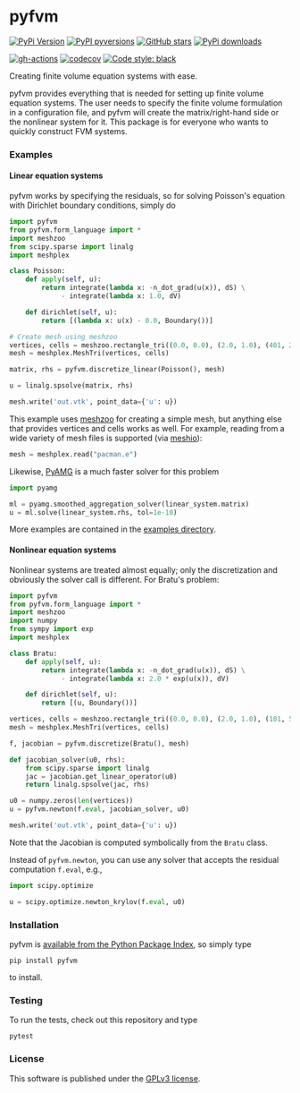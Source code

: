 # pyfvm

[![PyPi Version](https://img.shields.io/pypi/v/pyfvm.svg?style=flat-square)](https://pypi.org/project/pyfvm)
[![PyPI pyversions](https://img.shields.io/pypi/pyversions/pyfvm.svg?style=flat-square)](https://pypi.org/pypi/pyfvm/)
[![GitHub stars](https://img.shields.io/github/stars/nschloe/pyfvm.svg?style=flat-square&logo=github&label=Stars&logoColor=white)](https://github.com/nschloe/pyfvm)
[![PyPi downloads](https://img.shields.io/pypi/dm/pyfvm.svg?style=flat-square)](https://pypistats.org/packages/pyfvm)

[![gh-actions](https://img.shields.io/github/workflow/status/nschloe/pyfvm/ci?style=flat-square)](https://github.com/nschloe/pyfvm/actions?query=workflow%3Aci)
[![codecov](https://img.shields.io/codecov/c/github/nschloe/pyfvm.svg?style=flat-square)](https://codecov.io/gh/nschloe/pyfvm)
[![Code style: black](https://img.shields.io/badge/code%20style-black-000000.svg?style=flat-square)](https://github.com/psf/black)

Creating finite volume equation systems with ease.

pyfvm provides everything that is needed for setting up finite volume equation systems.
The user needs to specify the finite volume formulation in a configuration file, and
pyfvm will create the matrix/right-hand side or the nonlinear system for it. This
package is for everyone who wants to quickly construct FVM systems.

### Examples

#### Linear equation systems

pyfvm works by specifying the residuals, so for solving Poisson's equation with
Dirichlet boundary conditions, simply do
```python
import pyfvm
from pyfvm.form_language import *
import meshzoo
from scipy.sparse import linalg
import meshplex

class Poisson:
    def apply(self, u):
        return integrate(lambda x: -n_dot_grad(u(x)), dS) \
             - integrate(lambda x: 1.0, dV)

    def dirichlet(self, u):
        return [(lambda x: u(x) - 0.0, Boundary())]

# Create mesh using meshzoo
vertices, cells = meshzoo.rectangle_tri((0.0, 0.0), (2.0, 1.0), (401, 201))
mesh = meshplex.MeshTri(vertices, cells)

matrix, rhs = pyfvm.discretize_linear(Poisson(), mesh)

u = linalg.spsolve(matrix, rhs)

mesh.write('out.vtk', point_data={'u': u})
```
This example uses [meshzoo](https://pypi.org/project/meshzoo) for creating a simple
mesh, but anything else that provides vertices and cells works as well. For example,
reading from a wide variety of mesh files is supported (via
[meshio](https://pypi.org/project/meshio)):
<!--exdown-skip-->
```python
mesh = meshplex.read("pacman.e")
```
Likewise, [PyAMG](https://github.com/pyamg/pyamg) is a much faster solver
for this problem
<!--exdown-skip-->
```python
import pyamg

ml = pyamg.smoothed_aggregation_solver(linear_system.matrix)
u = ml.solve(linear_system.rhs, tol=1e-10)
```

More examples are contained in the [examples directory](examples/).

#### Nonlinear equation systems
Nonlinear systems are treated almost equally; only the discretization and
obviously the solver call is different. For Bratu's problem:
```python
import pyfvm
from pyfvm.form_language import *
import meshzoo
import numpy
from sympy import exp
import meshplex

class Bratu:
    def apply(self, u):
        return integrate(lambda x: -n_dot_grad(u(x)), dS) \
             - integrate(lambda x: 2.0 * exp(u(x)), dV)

    def dirichlet(self, u):
        return [(u, Boundary())]

vertices, cells = meshzoo.rectangle_tri((0.0, 0.0), (2.0, 1.0), (101, 51))
mesh = meshplex.MeshTri(vertices, cells)

f, jacobian = pyfvm.discretize(Bratu(), mesh)

def jacobian_solver(u0, rhs):
    from scipy.sparse import linalg
    jac = jacobian.get_linear_operator(u0)
    return linalg.spsolve(jac, rhs)

u0 = numpy.zeros(len(vertices))
u = pyfvm.newton(f.eval, jacobian_solver, u0)

mesh.write('out.vtk', point_data={'u': u})
```
Note that the Jacobian is computed symbolically from the `Bratu` class.

Instead of `pyfvm.newton`, you can use any solver that accepts the residual
computation `f.eval`, e.g.,
<!--exdown-skip-->
```python
import scipy.optimize

u = scipy.optimize.newton_krylov(f.eval, u0)
```

### Installation

pyfvm is [available from the Python Package
Index](https://pypi.org/project/pyfvm/), so simply type
```
pip install pyfvm
```
to install.

### Testing

To run the tests, check out this repository and type
```
pytest
```

### License
This software is published under the [GPLv3 license](https://www.gnu.org/licenses/gpl-3.0.en.html).
